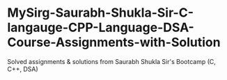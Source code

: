 # MySirg-Saurabh-Shukla-Sir-C-langauge-CPP-Language-DSA-Course-Assignments-with-Solution
Solved assignments &amp; solutions from Saurabh Shukla Sir's Bootcamp (C, C++, DSA)
